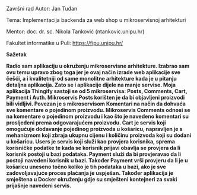 Završni rad Autor: Jan Tuđan

Tema: Implementacija backenda za web shop u mikroservisnoj arhitekturi

Mentor: doc. dr. sc. Nikola Tanković (ntankovic.unipu.hr)

Fakultet informatike u Puli: https://fipu.unipu.hr/

**Sažetak**

**Radio sam aplikaciju u okruženju mikroservisne arhitekture. Izabrao sam ovu temu upravo zbog toga jer je ovaj način izrade web aplikacije sve češći, a i kvalitetniji od same monolitne arhitekture kada je u pitanju detaljna aplikacija. Zato se i aplikacije dijele na manje servise. Moja aplikacija Thingify sastoji se od 5 mikroservisa: Posts, Comments, Cart, Payment i Auth. Mikroservis Posts korišten je da bi objavljeni proizvodi bili vidljivi. Povezan je s mikroservisom Komentari na način da dohvaća sve komentare o pojedinom proizvodu. Mikroservis Comments odnosi se na komentare o pojedinom proizvodu i kao što je navedeno komentari su prosljeđeni prema odgovarajućem proizvodu. Cart je servis koji omogućuje dodavanje pojedinog proizvoda u košaricu, napravljen je s mehanizmom koji zbraja ukupnu cijenu i količinu proizvoda koji su dodani u košaricu. Users je servis koji služi kao provjera korisnika, sprema korisničke podatke te kada se korisnik prijavi obavlja se provjera da li korisnik postoji u bazi podataka. Payment služi da bi provjeravao da li postoji navedeni korisnik u bazi. Također Payment vrši provjeru da li je u košaricu uneseno točno koliko je tih podataka u bazi, ako je sve zadovoljavajuće proces plaćanja je uspješan. Također aplikacija je smještena u Docker okruženju gdje su smješteni kontejneri za svaki prijašnje navedeni servis.**

